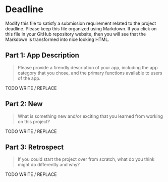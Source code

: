 # Deadline

Modify this file to satisfy a submission requirement related to the project
deadline. Please keep this file organized using Markdown. If you click on
this file in your GitHub repository website, then you will see that the
Markdown is transformed into nice looking HTML.

## Part 1: App Description

> Please provide a firendly description of your app, including the app
> category that you chose, and the primary functions available to users
> of the app.

TODO WRITE / REPLACE

## Part 2: New

> What is something new and/or exciting that you learned from working
> on this project?

TODO WRITE / REPLACE

## Part 3: Retrospect

> If you could start the project over from scratch, what do
> you think might do differently and why?

TODO WRITE / REPLACE
